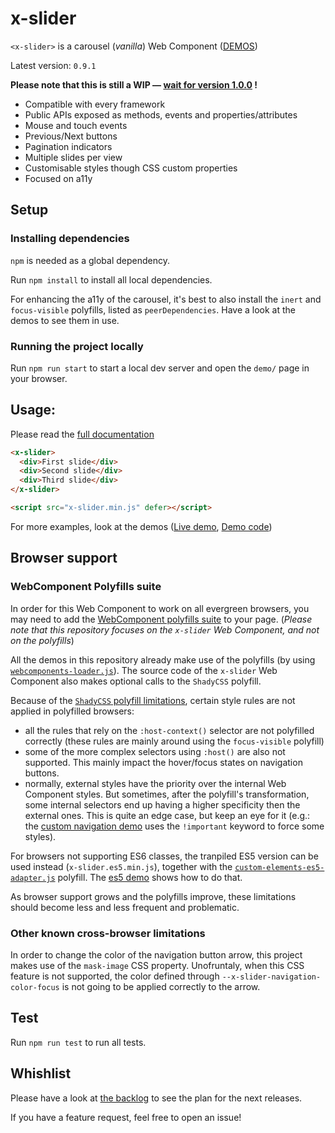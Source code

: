 # x-slider

`<x-slider>` is a carousel (*vanilla*) Web Component ([DEMOS](https://ciampo.github.io/x-slider/demo/))

Latest version: `0.9.1`

**Please note that this is still a WIP — [wait for version 1.0.0](https://github.com/ciampo/x-slider/milestone/1) !**

- Compatible with every framework
- Public APIs exposed as methods, events and properties/attributes
- Mouse and touch events
- Previous/Next buttons
- Pagination indicators
- Multiple slides per view
- Customisable styles though CSS custom properties
- Focused on a11y

## Setup

### Installing dependencies

`npm` is needed as a global dependency.

Run `npm install` to install all local dependencies.

For enhancing the a11y of the carousel, it's best to also install the `inert` and `focus-visible` polyfills, listed as `peerDependencies`. Have a look at the demos to see them in use.

### Running the project locally

Run `npm run start` to start a local dev server and open the `demo/` page in your browser.

## Usage:

Please read the [full documentation](./docs/x-slider.md)

```html
<x-slider>
  <div>First slide</div>
  <div>Second slide</div>
  <div>Third slide</div>
</x-slider>

<script src="x-slider.min.js" defer></script>
```

For more examples, look at the demos ([Live demo](https://ciampo.github.io/x-slider/demo/), [Demo code](./demo/))

## Browser support

### WebComponent Polyfills suite

In order for this Web Component to work on all evergreen browsers, you may need to add the [WebComponent polyfills suite](https://github.com/webcomponents/webcomponentsjs) to your page. (*Please note that this repository focuses on the `x-slider` Web Component, and not on the polyfills*)

All the demos in this repository already make use of the polyfills (by using [`webcomponents-loader.js`](https://github.com/webcomponents/webcomponentsjs#webcomponents-loaderjs)). The source code of the `x-slider` Web Component also makes optional calls to the `ShadyCSS` polyfill.

Because of the [`ShadyCSS` polyfill limitations](https://github.com/webcomponents/shadycss#limitations), certain style rules are not applied in polyfilled browsers:

- all the rules that rely on the `:host-context()` selector are not polyfilled correctly (these rules are mainly around using the `focus-visible` polyfill)
- some of the more complex selectors using `:host()` are also not supported. This mainly impact the hover/focus states on navigation buttons.
- normally, external styles have the priority over the internal Web Component styles. But sometimes, after the polyfill's transformation, some internal selectors end up having a higher specificity then the external ones. This is quite an edge case, but keep an eye for it (e.g.: the [custom navigation demo](./demo/custom-navigation.html) uses the `!important` keyword to force some styles).

For browsers not supporting ES6 classes, the tranpiled ES5 version can be used instead (`x-slider.es5.min.js`), together with the  [`custom-elements-es5-adapter.js`](https://github.com/webcomponents/webcomponentsjs#custom-elements-es5-adapterjs) polyfill. The [es5 demo](./demo/es5.html) shows how to do that.

As browser support grows and the polyfills improve, these limitations should become less and less frequent and problematic.

### Other known cross-browser limitations

In order to change the color of the navigation button arrow, this project makes use of the `mask-image` CSS property. Unofruntaly, when this CSS feature is not supported, the color defined through `--x-slider-navigation-color-focus` is not going to be applied correctly to the arrow.

## Test

Run `npm run test` to run all tests.

## Whishlist

Please have a look at [the backlog](https://github.com/ciampo/x-slider/milestone/2) to see the plan for the next releases.

If you have a feature request, feel free to open an issue!
